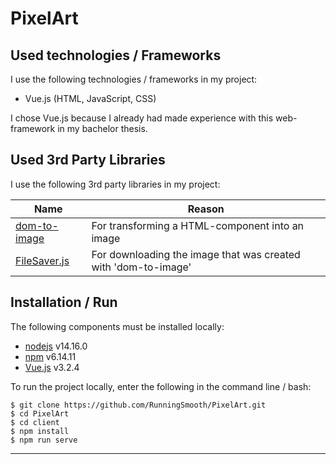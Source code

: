 # PixelArt

## Used technologies / Frameworks

I use the following technologies / frameworks in my project:

- Vue.js (HTML, JavaScript, CSS)

I chose Vue.js because I already had made experience with this web-framework in my bachelor thesis. 

## Used 3rd Party Libraries

I use the following 3rd party libraries in my project:

Name | Reason
--- | ---
[dom-to-image](https://github.com/tsayen/dom-to-image) | For transforming a HTML-component into an image
[FileSaver.js](https://github.com/eligrey/FileSaver.js/) | For downloading the image that was created with 'dom-to-image'

## Installation / Run

The following components must be installed locally:

- [nodejs](https://nodejs.org/en/) v14.16.0
- [npm](https://nodejs.org/en/) v6.14.11
- [Vue.js](https://vuejs.org/) v3.2.4

To run the project locally, enter the following in the command line / bash:

```console
$ git clone https://github.com/RunningSmooth/PixelArt.git
$ cd PixelArt
$ cd client
$ npm install
$ npm run serve
```
---